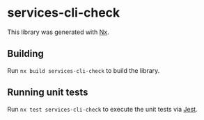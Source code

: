 # services-cli-check

This library was generated with [Nx](https://nx.dev).

## Building

Run `nx build services-cli-check` to build the library.

## Running unit tests

Run `nx test services-cli-check` to execute the unit tests via [Jest](https://jestjs.io).
